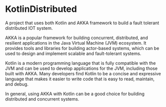 # KotlinDistributed
A project that uses both Kotlin and AKKA framework to build a fault tolerant distributed IOT system. 

AKKA is a popular framework for building concurrent, distributed, and resilient applications in the Java Virtual Machine (JVM) ecosystem. It provides tools and libraries for building actor-based systems, which can be used to design and implement scalable and fault-tolerant systems.

Kotlin is a modern programming language that is fully compatible with the JVM and can be used to develop applications for the JVM, including those built with AKKA. Many developers find Kotlin to be a concise and expressive language that makes it easier to write code that is easy to read, maintain, and debug.

In general, using AKKA with Kotlin can be a good choice for building distributed and concurrent systems.
